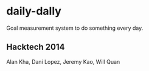 daily-dally
===========
Goal measurement system to do something every day.

Hacktech 2014
-------------
Alan Kha, Dani Lopez, Jeremy Kao, Will Quan
